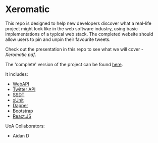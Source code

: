 Xeromatic
=============

This repo is designed to help new developers discover what a real-life project might look like in the web software industry, using basic implementations of a typical web stack. 
The completed website should allow users to pin and unpin their favourite tweets.

Check out the presentation in this repo to see what we will cover - *Xeromatic.pdf*.

The 'complete' version of the project can be found [here](https://github.com/beerecca/Xeromatic_Complete).

It includes:
- [WebAPI](http://www.asp.net/web-api)
- [Twitter API](https://dev.twitter.com/rest/reference/get/statuses/user_timeline)
- [SSDT](https://msdn.microsoft.com/en-us/library/hh272686(v=vs.103).aspx)
- [xUnit](http://xunit.github.io/)
- [Dapper](https://github.com/StackExchange/dapper-dot-net)
- [Bootstrap](https://github.dev.xero.com/UXE/xui)
- [React.JS](https://facebook.github.io/react/index.html)


UoA Collaborators: 
- Aidan D
